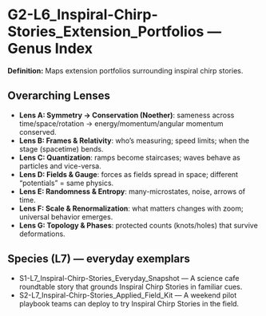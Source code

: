 # G2-L6_Inspiral-Chirp-Stories_Extension_Portfolios — Genus Index
**Definition:** Maps extension portfolios surrounding inspiral chirp stories.

## Overarching Lenses

- **Lens A: Symmetry -> Conservation (Noether)**: sameness across time/space/rotation → energy/momentum/angular momentum conserved.
- **Lens B: Frames & Relativity**: who’s measuring; speed limits; when the stage (spacetime) bends.
- **Lens C: Quantization**: ramps become staircases; waves behave as particles and vice-versa.
- **Lens D: Fields & Gauge**: forces as fields spread in space; different “potentials” = same physics.
- **Lens E: Randomness & Entropy**: many-microstates, noise, arrows of time.
- **Lens F: Scale & Renormalization**: what matters changes with zoom; universal behavior emerges.
- **Lens G: Topology & Phases**: protected counts (knots/holes) that survive deformations.

## Species (L7) — everyday exemplars
- S1-L7_Inspiral-Chirp-Stories_Everyday_Snapshot — A science cafe roundtable story that grounds Inspiral Chirp Stories in familiar cues.
- S2-L7_Inspiral-Chirp-Stories_Applied_Field_Kit — A weekend pilot playbook teams can deploy to try Inspiral Chirp Stories in the field.
